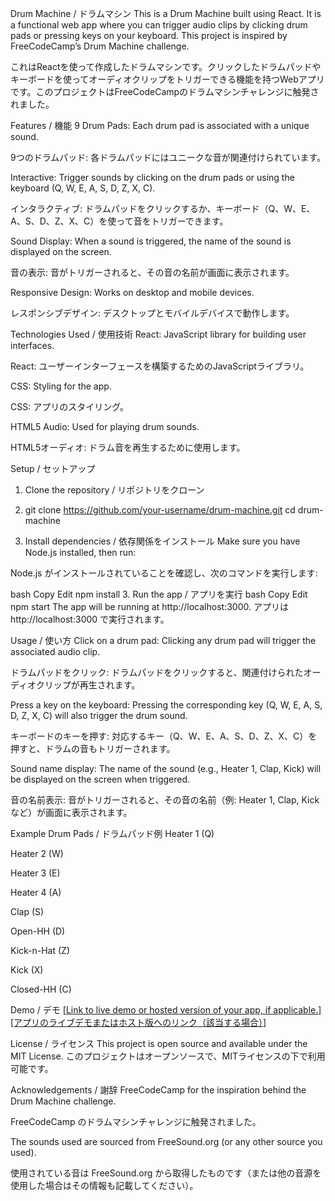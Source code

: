Drum Machine / ドラムマシン
This is a Drum Machine built using React. It is a functional web app where you can trigger audio clips by clicking drum pads or pressing keys on your keyboard. This project is inspired by FreeCodeCamp’s Drum Machine challenge.

これはReactを使って作成したドラムマシンです。クリックしたドラムパッドやキーボードを使ってオーディオクリップをトリガーできる機能を持つWebアプリです。このプロジェクトはFreeCodeCampのドラムマシンチャレンジに触発されました。

Features / 機能
9 Drum Pads: Each drum pad is associated with a unique sound.

9つのドラムパッド: 各ドラムパッドにはユニークな音が関連付けられています。

Interactive: Trigger sounds by clicking on the drum pads or using the keyboard (Q, W, E, A, S, D, Z, X, C).

インタラクティブ: ドラムパッドをクリックするか、キーボード（Q、W、E、A、S、D、Z、X、C）を使って音をトリガーできます。

Sound Display: When a sound is triggered, the name of the sound is displayed on the screen.

音の表示: 音がトリガーされると、その音の名前が画面に表示されます。

Responsive Design: Works on desktop and mobile devices.

レスポンシブデザイン: デスクトップとモバイルデバイスで動作します。

Technologies Used / 使用技術
React: JavaScript library for building user interfaces.

React: ユーザーインターフェースを構築するためのJavaScriptライブラリ。

CSS: Styling for the app.

CSS: アプリのスタイリング。

HTML5 Audio: Used for playing drum sounds.

HTML5オーディオ: ドラム音を再生するために使用します。

Setup / セットアップ
1. Clone the repository / リポジトリをクローン
2. git clone https://github.com/your-username/drum-machine.git
cd drum-machine

2. Install dependencies / 依存関係をインストール
Make sure you have Node.js installed, then run:

Node.js がインストールされていることを確認し、次のコマンドを実行します:

bash
Copy
Edit
npm install
3. Run the app / アプリを実行
bash
Copy
Edit
npm start
The app will be running at http://localhost:3000.
アプリは http://localhost:3000 で実行されます。

Usage / 使い方
Click on a drum pad: Clicking any drum pad will trigger the associated audio clip.

ドラムパッドをクリック: ドラムパッドをクリックすると、関連付けられたオーディオクリップが再生されます。

Press a key on the keyboard: Pressing the corresponding key (Q, W, E, A, S, D, Z, X, C) will also trigger the drum sound.

キーボードのキーを押す: 対応するキー（Q、W、E、A、S、D、Z、X、C）を押すと、ドラムの音もトリガーされます。

Sound name display: The name of the sound (e.g., Heater 1, Clap, Kick) will be displayed on the screen when triggered.

音の名前表示: 音がトリガーされると、その音の名前（例: Heater 1, Clap, Kick など）が画面に表示されます。

Example Drum Pads / ドラムパッド例
Heater 1 (Q)

Heater 2 (W)

Heater 3 (E)

Heater 4 (A)

Clap (S)

Open-HH (D)

Kick-n-Hat (Z)

Kick (X)

Closed-HH (C)

Demo / デモ
[[Link to live demo or hosted version of your app, if applicable.]
[アプリのライブデモまたはホスト版へのリンク（該当する場合）]](https://drummac.netlify.app/)

License / ライセンス
This project is open source and available under the MIT License.
このプロジェクトはオープンソースで、MITライセンスの下で利用可能です。

Acknowledgements / 謝辞
FreeCodeCamp for the inspiration behind the Drum Machine challenge.

FreeCodeCamp のドラムマシンチャレンジに触発されました。

The sounds used are sourced from FreeSound.org (or any other source you used).

使用されている音は FreeSound.org から取得したものです（または他の音源を使用した場合はその情報も記載してください）。

